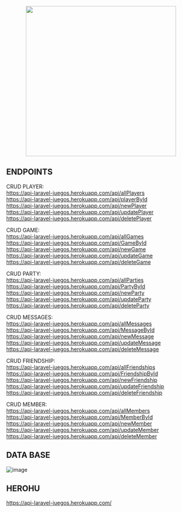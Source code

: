 <p align="center"><a href="https://laravel.com" target="_blank"><img src="https://raw.githubusercontent.com/laravel/art/master/logo-lockup/5%20SVG/2%20CMYK/1%20Full%20Color/laravel-logolockup-cmyk-red.svg" width="400"></a></p>


## ENDPOINTS

CRUD PLAYER: <br/>
https://api-laravel-juegos.herokuapp.com/api/allPlayers <br/>
https://api-laravel-juegos.herokuapp.com/api/playerById  <br/>
https://api-laravel-juegos.herokuapp.com/api/newPlayer  <br/>
https://api-laravel-juegos.herokuapp.com/api/updatePlayer  <br/>
https://api-laravel-juegos.herokuapp.com/api/deletePlayer  <br/>

CRUD GAME: <br/>
https://api-laravel-juegos.herokuapp.com/api/allGames  <br/>
https://api-laravel-juegos.herokuapp.com/api/GameById <br/>
https://api-laravel-juegos.herokuapp.com/api/newGame <br/>
https://api-laravel-juegos.herokuapp.com/api/updateGame <br/>
https://api-laravel-juegos.herokuapp.com/api/deleteGame <br/>

CRUD PARTY: <br/>
https://api-laravel-juegos.herokuapp.com/api/allParties <br/>
https://api-laravel-juegos.herokuapp.com/api/PartyById  <br/>
https://api-laravel-juegos.herokuapp.com/api/newParty <br/>
https://api-laravel-juegos.herokuapp.com/api/updateParty <br/>
https://api-laravel-juegos.herokuapp.com/api/deleteParty <br/>

CRUD MESSAGES: <br/>
https://api-laravel-juegos.herokuapp.com/api/allMessages <br/>
https://api-laravel-juegos.herokuapp.com/api/MessageById <br/>
https://api-laravel-juegos.herokuapp.com/api/newMessage <br/>
https://api-laravel-juegos.herokuapp.com/api/updateMessage <br/>
https://api-laravel-juegos.herokuapp.com/api/deleteMessage <br/>

CRUD FRIENDSHIP: <br/>
https://api-laravel-juegos.herokuapp.com/api/allFriendships <br/>
https://api-laravel-juegos.herokuapp.com/api/FriendshipById <br/>
https://api-laravel-juegos.herokuapp.com/api/newFriendship <br/>
https://api-laravel-juegos.herokuapp.com/api/updateFriendship <br/>
https://api-laravel-juegos.herokuapp.com/api/deleteFriendship <br/>

CRUD MEMBER: <br/>
https://api-laravel-juegos.herokuapp.com/api/allMembers <br/>
https://api-laravel-juegos.herokuapp.com/api/MemberById <br/>
https://api-laravel-juegos.herokuapp.com/api/newMember <br/>
https://api-laravel-juegos.herokuapp.com/api/updateMember <br/>
https://api-laravel-juegos.herokuapp.com/api/deleteMember <br/>


## DATA BASE

![image](https://user-images.githubusercontent.com/60045207/146153562-5fc8b44c-0c32-4aae-b831-31bf420c77b3.png)

## HEROHU

https://api-laravel-juegos.herokuapp.com/

